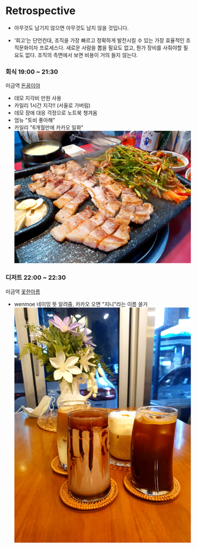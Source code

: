 # Retrospective

- 아무것도 남기지 않으면 아무것도 남지 않을 것입니다.

- ‘회고’는 단언컨대, 조직을 가장 빠르고 정확하게 발전시킬 수 있는 가장 효율적인 조직문화이자 프로세스다. 새로운 사람을 뽑을 필요도 없고, 뭔가 장비를 사줘야할 필요도 없다. 조직의 측면에서 보면 비용이 거의 들지 않는다.


### 회식 19:00 ~ 21:30
미금역 [돈꿈이야](https://store.naver.com/restaurants/detail?id=21145518)
- 데모 지각비 만원 사용
- 카일리 1시간 지각!! (서울로 가버림)
- 데모 장애 대응 걱정으로 노트북 챙겨옴 
- 엄뉴 "토비 좋아해"
- 카일리 "6개월만에 카카오 일화"
![dinner](../img/dinner.jpeg)

### 디저트 22:00 ~ 22:30
미금역 [꽃한아름](https://map.naver.com/v5/entry/place/1302971794?c=14149506.7262109,4487746.9181079,15,0,0,0,dh)
- wenmoe 네이밍 뜻 알려줌, 카카오 오면 "지니"라는 이름 쓸거
![dessert](../img/dessert.jpeg)